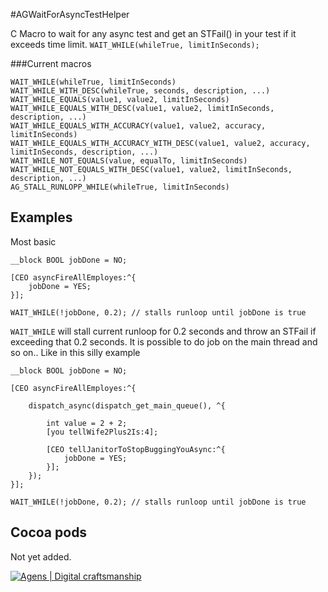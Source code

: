 #AGWaitForAsyncTestHelper

C Macro to wait for any async test and get an STFail() in your test if it exceeds time limit. `WAIT_WHILE(whileTrue, limitInSeconds);`

###Current macros
     
    WAIT_WHILE(whileTrue, limitInSeconds)
    WAIT_WHILE_WITH_DESC(whileTrue, seconds, description, ...)
    WAIT_WHILE_EQUALS(value1, value2, limitInSeconds)
    WAIT_WHILE_EQUALS_WITH_DESC(value1, value2, limitInSeconds, description, ...)
    WAIT_WHILE_EQUALS_WITH_ACCURACY(value1, value2, accuracy, limitInSeconds)
    WAIT_WHILE_EQUALS_WITH_ACCURACY_WITH_DESC(value1, value2, accuracy, limitInSeconds, description, ...)
    WAIT_WHILE_NOT_EQUALS(value, equalTo, limitInSeconds)
    WAIT_WHILE_NOT_EQUALS_WITH_DESC(value1, value2, limitInSeconds, description, ...)
    AG_STALL_RUNLOPP_WHILE(whileTrue, limitInSeconds)

Examples
------

Most basic

    __block BOOL jobDone = NO;
    
    [CEO asyncFireAllEmployes:^{
        jobDone = YES; 
    }];
    
    WAIT_WHILE(!jobDone, 0.2); // stalls runloop until jobDone is true

`WAIT_WHILE` will stall current runloop for 0.2 seconds and throw an STFail if exceeding that 0.2 seconds. It is possible to do job on the main thread and so on.. Like in this silly example


    __block BOOL jobDone = NO;
    
    [CEO asyncFireAllEmployes:^{

        dispatch_async(dispatch_get_main_queue(), ^{
            
            int value = 2 + 2;
            [you tellWife2Plus2Is:4];
            
            [CEO tellJanitorToStopBuggingYouAsync:^{
                jobDone = YES;
            }];
        });
    }];
    
    WAIT_WHILE(!jobDone, 0.2); // stalls runloop until jobDone is true


Cocoa pods
-------
    
Not yet added. 

[![Agens | Digital craftsmanship](http://static.agens.no/images/agens_logo_w_slogan_avenir_small.png)](http://agens.no/)
